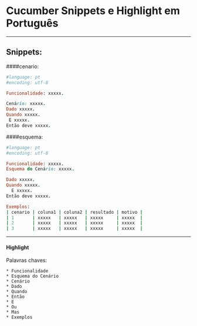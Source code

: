 Cucumber Snippets e Highlight em Português 
==========================================
----
## Snippets:
####cenario:
```ruby
#language: pt
#encoding: utf-8

Funcionalidade: xxxxx.

Cenário: xxxxx.
Dado xxxxx.
Quando xxxxx.
 E xxxxx.
Então deve xxxxx.
```
####esquema:
```ruby
#language: pt
#encoding: utf-8

Funcionalidade: xxxxx.
Esquema do Cenário: xxxxx.

Dado xxxxx.
Quando xxxxx.
  E xxxxx.
Então deve xxxxx.

Exemplos:
| cenario | coluna1 | coluna2 | resultado | motivo |
| 1       | xxxxx   | xxxxx   | xxxxx     | xxxxx  |
| 2       | xxxxx   | xxxxx   | xxxxx     | xxxxx  |
| 3       | xxxxx   | xxxxx   | xxxxx     | xxxxx  |
```
----
#### Highlight 

Palavras chaves:

    * Funcionalidade
    * Esquema do Cenário
    * Cenário
    * Dado
    * Quando
    * Então
    * E
    * Ou
    * Mas
    * Exemplos
